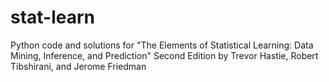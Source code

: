 stat-learn
==========

Python code and solutions for "The Elements of Statistical Learning: Data Mining, Inference, and Prediction" Second Edition by Trevor Hastie, Robert Tibshirani, and Jerome Friedman
